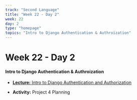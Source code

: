 ```yaml
---
track: "Second Language"
title: "Week 22 - Day 2"
week: 22
day: 2
type: "homepage"
topics: "Intro to Django Authentication & Authroization"
---
```



# Week 22 - Day 2

#### Intro to Django Authentication & Authroization
- [**Lecture:** Intro to Django Authentication and Authorization](/second-language/week-22/day-2/lecture-materials/intro-to-django-authentication-and-authorization)

- **Activity:** Project 4 Planning

